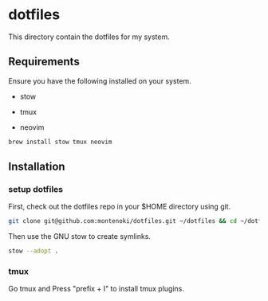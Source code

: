 # dotfiles

This directory contain the dotfiles for my system.

## Requirements

Ensure you have the following installed on your system.

- stow

- tmux

- neovim

```bash
brew install stow tmux neovim
```

## Installation

### setup dotfiles

First, check out the dotfiles repo in your $HOME directory using git.

```bash
git clone git@github.com:montenoki/dotfiles.git ~/dotfiles && cd ~/dotfiles
```

Then use the GNU stow to create symlinks.

```bash
stow --adopt .
```

### tmux

Go tmux and Press "prefix + I" to install tmux plugins.
